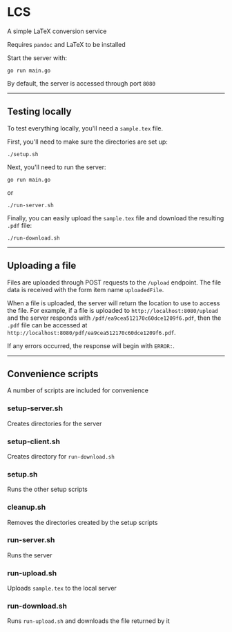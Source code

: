 # LCS

A simple LaTeX conversion service

Requires `pandoc` and LaTeX to be installed

Start the server with:

```
go run main.go
```

By default, the server is accessed through port `8080`

---

## Testing locally

To test everything locally, you'll need a `sample.tex` file.

First, you'll need to make sure the directories are set up:

```
./setup.sh
```

Next, you'll need to run the server:

```
go run main.go
```

or

```
./run-server.sh
```

Finally, you can easily upload the `sample.tex` file and download the resulting `.pdf` file:

```
./run-download.sh
```

---

## Uploading a file

Files are uploaded through POST requests to the `/upload` endpoint. The file data is received with the form item name `uploadedFile`.

When a file is uploaded, the server will return the location to use to access the file. For example, if a file is uploaded to `http://localhost:8080/upload` and the server responds with `/pdf/ea9cea512170c60dce1209f6.pdf`, then the `.pdf` file can be accessed at `http://localhost:8080/pdf/ea9cea512170c60dce1209f6.pdf`.

If any errors occurred, the response will begin with `ERROR:`.

---

## Convenience scripts

A number of scripts are included for convenience

### setup-server.sh

Creates directories for the server

### setup-client.sh

Creates directory for `run-download.sh`

### setup.sh

Runs the other setup scripts

### cleanup.sh

Removes the directories created by the setup scripts

### run-server.sh

Runs the server

### run-upload.sh

Uploads `sample.tex` to the local server

### run-download.sh

Runs `run-upload.sh` and downloads the file returned by it
